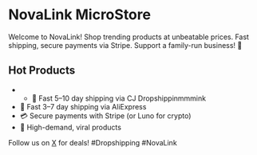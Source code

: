 # NovaLink MicroStore
Welcome to NovaLink! Shop trending products at unbeatable prices. Fast shipping, secure payments via Stripe. Support a family-run business! 🙌

## Hot Products
- - 🚚 Fast 5–10 day shipping via CJ Dropshippinmmmink
- 🚚 Fast 3–7 day shipping via AliExpress
- 💳 Secure payments with Stripe (or Luno for crypto)
- 🌟 High-demand, viral products

Follow us on [X](https://x.com/YOUR_X_HANDLE) for deals! #Dropshipping #NovaLink

